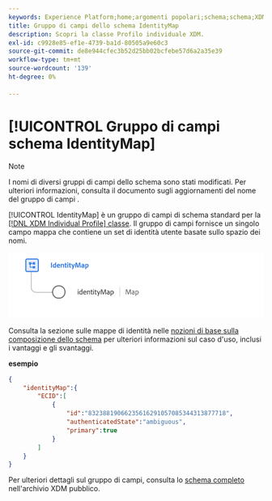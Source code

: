 ```yaml
---
keywords: Experience Platform;home;argomenti popolari;schema;schema;XDM;profilo individuale;campi;schemi;schemi;identityMap;mappa identità;mappa identità;mappa identità;progettazione schema;mappa;mappa;schema;unione;home;popular topic;schema;schema;XDM;individual profile;fields;schemas;schemas;identityMap;identity map;Identity map;schema map;schema;schema;map;map;map;map;union
title: Gruppo di campi dello schema IdentityMap
description: Scopri la classe Profilo individuale XDM.
exl-id: c9928e85-ef1e-4739-ba1d-80505a9e60c3
source-git-commit: de8e944cfec3b52d25bb02bcfebe57d6a2a35e39
workflow-type: tm+mt
source-wordcount: '139'
ht-degree: 0%

---
```


# [!UICONTROL Gruppo di campi schema IdentityMap]

>[!NOTE]
>
>I nomi di diversi gruppi di campi dello schema sono stati modificati. Per ulteriori informazioni, consulta il documento sugli aggiornamenti del nome del gruppo di campi [](../name-updates.md).

[!UICONTROL IdentityMap] è un gruppo di campi di schema standard per la [[!DNL XDM Individual Profile] classe](../../classes/individual-profile.md). Il gruppo di campi fornisce un singolo campo mappa che contiene un set di identità utente basate sullo spazio dei nomi.

![Diagramma del gruppo di campi dello schema [!UICONTROL IdentityMap]](../../images/field-groups/identitymap.png)

Consulta la sezione sulle mappe di identità nelle [nozioni di base sulla composizione dello schema](../../schema/composition.md#identityMap) per ulteriori informazioni sul caso d&#39;uso, inclusi i vantaggi e gli svantaggi.

**esempio**

```JSON
{
    "identityMap":{
        "ECID":[
            {
                "id":"83238819066235616291057085344313877718",
                "authenticatedState":"ambiguous",
                "primary":true
            }
        ]
    }
}
```

Per ulteriori dettagli sul gruppo di campi, consulta lo [schema completo](https://github.com/adobe/xdm/blob/master/components/fieldgroups/shared/identitymap.schema.json) nell&#39;archivio XDM pubblico.
